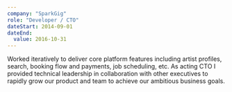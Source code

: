 ```yaml
---
company: "SparkGig"
role: "Developer / CTO"
dateStart: 2014-09-01
dateEnd:
  value: 2016-10-31
---
```


Worked iteratively to deliver core platform features including artist profiles, search, booking flow and payments, job scheduling, etc.
As acting CTO I provided technical leadership in collaboration with other executives to rapidly grow our product and team to achieve our ambitious business goals.
